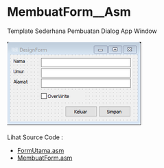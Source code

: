 # MembuatForm__Asm
Template Sederhana Pembuatan Dialog App Window<br><br>
<img src="https://github.com/RizkyKhapidsyah/MembuatForm__Asm/blob/master/Results/001.png"><br><br>
Lihat Source Code :<br>
- <a href="https://github.com/RizkyKhapidsyah/MembuatForm__Asm/blob/master/FormUtama.asm">FormUtama.asm</a><br>
- <a href="https://github.com/RizkyKhapidsyah/MembuatForm__Asm/blob/master/MembuatForm.asm">MembuatForm.asm</a><br>
